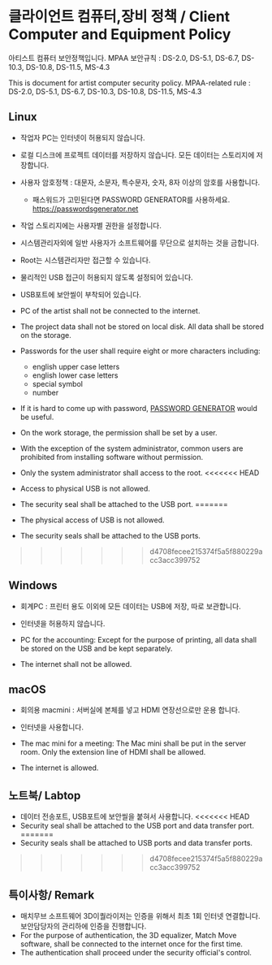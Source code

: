 # 클라이언트 컴퓨터,장비 정책 / Client Computer and Equipment Policy
아티스트 컴퓨터 보안정책입니다.
MPAA 보안규칙 : DS-2.0, DS-5.1, DS-6.7, DS-10.3, DS-10.8, DS-11.5, MS-4.3

This is document for artist computer security policy.
MPAA-related rule : DS-2.0, DS-5.1, DS-6.7, DS-10.3, DS-10.8, DS-11.5, MS-4.3

## Linux
- 작업자 PC는 인터넷이 허용되지 않습니다.
- 로컬 디스크에 프로젝트 데이터를 저장하지 않습니다. 모든 데이터는 스토리지에 저장합니다.
- 사용자 암호정책 : 대문자, 소문자, 특수문자, 숫자, 8자 이상의 암호를 사용합니다.
  - 패스워드가 고민된다면 PASSWORD GENERATOR를 사용하세요. https://passwordsgenerator.net
- 작업 스토리지에는 사용자별 권한을 설정합니다.
- 시스템관리자외에 일반 사용자가 소프트웨어를 무단으로 설치하는 것을 금합니다.
- Root는 시스템관리자만 접근할 수 있습니다.
- 물리적인 USB 접근이 허용되지 않도록 설정되어 있습니다.
- USB포트에 보안씰이 부착되어 있습니다.

- PC of the artist shall not be connected to the internet.
- The project data shall not be stored on local disk. All data shall be stored on the storage.
- Passwords for the user shall require eight or more characters including:
  - english upper case letters
  - english lower case letters
  - special symbol
  - number
- If it is hard to come up with password, [PASSWORD GENERATOR](https://passwordsgenerator.net) would be useful.
- On the work storage, the permission shall be set by a user.
- With the exception of the system administrator, common users are prohibited from installing software without permission.
- Only the system administrator shall access to the root.
<<<<<<< HEAD
- Access to physical USB is not allowed.
- The security seal shall be attached to the USB port.
=======
- The physical access of USB is not allowed.
- The security seals shall be attached to the USB ports.
>>>>>>> d4708fecee215374f5a5f880229acc3acc399752


## Windows
- 회계PC : 프린터 용도 이외에 모든 데이터는 USB에 저장, 따로 보관합니다.
- 인터넷을 허용하지 않습니다.

- PC for the accounting: Except for the purpose of printing, all data shall be stored on the USB and be kept separately.
- The internet shall not be allowed.


## macOS
- 회의용 macmini : 서버실에 본체를 넣고 HDMI 연장선으로만 운용 합니다.
- 인터넷을 사용합니다.

- The mac mini for a meeting: The Mac mini shall be put in the server room. Only the extension line of HDMI shall be allowed.
- The internet is allowed.

## 노트북/ Labtop
- 데이터 전송포트, USB포트에 보안씰을 붙혀서 사용합니다.
<<<<<<< HEAD
- Security seal shall be attached to the USB port and data transfer port.
=======
- Security seals shall be attached to USB ports and data transfer ports.
>>>>>>> d4708fecee215374f5a5f880229acc3acc399752

## 특이사항/ Remark
- 매치무브 소프트웨어 3D이퀄라이저는 인증을 위해서 최초 1회 인터넷 연결합니다. 보안담당자의 관리하에 인증을 진행합니다.
- For the purpose of authentication, the 3D equalizer, Match Move software, shall be connected to the internet once for the first time.
- The authentication shall proceed under the security official's control.
